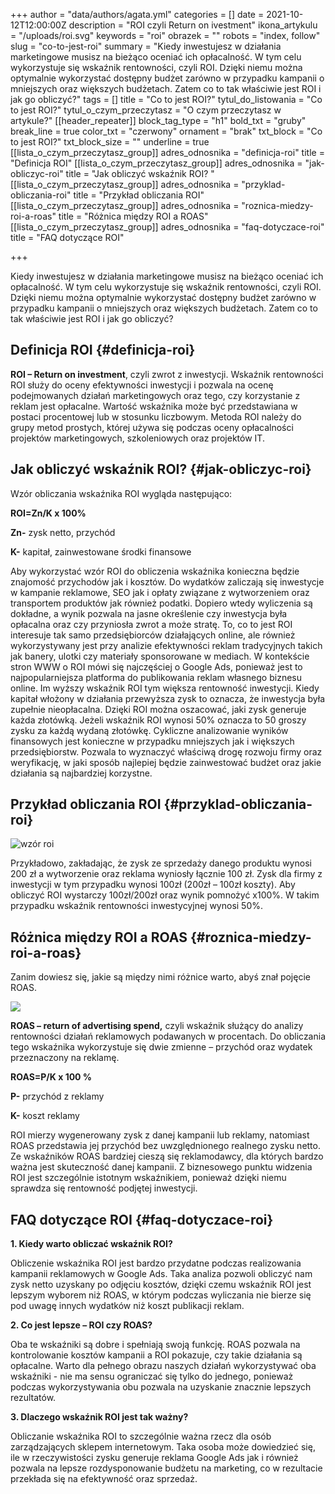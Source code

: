 +++
author = "data/authors/agata.yml"
categories = []
date = 2021-10-12T12:00:00Z
description = "ROI czyli Return on ivestment"
ikona_artykulu = "/uploads/roi.svg"
keywords = "roi"
obrazek = ""
robots = "index, follow"
slug = "co-to-jest-roi"
summary = "Kiedy inwestujesz w działania marketingowe musisz na bieżąco oceniać ich opłacalność. W tym celu wykorzystuje się wskaźnik rentowności, czyli ROI. Dzięki niemu można optymalnie wykorzystać dostępny budżet zarówno w przypadku kampanii o mniejszych oraz większych budżetach. Zatem co to tak właściwie jest ROI i jak go obliczyć?"
tags = []
title = "Co to jest ROI?"
tytul_do_listowania = "Co to jest ROI?"
tytul_o_czym_przeczytasz = "O czym przeczytasz w artykule?"
[[header_repeater]]
block_tag_type = "h1"
bold_txt = "gruby"
break_line = true
color_txt = "czerwony"
ornament = "brak"
txt_block = "Co to jest ROI?"
txt_block_size = ""
underline = true
[[lista_o_czym_przeczytasz_group]]
adres_odnosnika = "definicja-roi"
title = "Definicja ROI"
[[lista_o_czym_przeczytasz_group]]
adres_odnosnika = "jak-obliczyc-roi"
title = "Jak obliczyć wskaźnik ROI? "
[[lista_o_czym_przeczytasz_group]]
adres_odnosnika = "przyklad-obliczania-roi"
title = "Przykład obliczania ROI"
[[lista_o_czym_przeczytasz_group]]
adres_odnosnika = "roznica-miedzy-roi-a-roas"
title = "Różnica między ROI a ROAS"
[[lista_o_czym_przeczytasz_group]]
adres_odnosnika = "faq-dotyczace-roi"
title = "FAQ dotyczące ROI"

+++

Kiedy inwestujesz w działania marketingowe musisz na bieżąco oceniać ich opłacalność. W tym celu wykorzystuje się wskaźnik rentowności, czyli ROI. Dzięki niemu można optymalnie wykorzystać dostępny budżet zarówno w przypadku kampanii o mniejszych oraz większych budżetach. Zatem co to tak właściwie jest ROI i jak go obliczyć?

## **Definicja ROI** {#definicja-roi}

**ROI – Return on investment**, czyli zwrot z inwestycji. Wskaźnik rentowności ROI służy do oceny efektywności inwestycji i pozwala na ocenę podejmowanych działań marketingowych oraz tego, czy korzystanie z reklam jest opłacalne. Wartość wskaźnika może być przedstawiana w postaci procentowej lub w stosunku liczbowym. Metoda ROI należy do grupy metod prostych, której używa się podczas oceny opłacalności projektów marketingowych, szkoleniowych oraz projektów IT.

## **Jak obliczyć wskaźnik ROI?** {#jak-obliczyc-roi}

Wzór obliczania wskaźnika ROI wygląda następująco:

**ROI=Zn/K x 100%**

**Zn-** zysk netto, przychód

**K-** kapitał, zainwestowane środki finansowe

Aby wykorzystać wzór ROI do obliczenia wskaźnika konieczna będzie znajomość przychodów jak i kosztów. Do wydatków zaliczają się inwestycje w kampanie reklamowe, SEO jak i opłaty związane z wytworzeniem oraz transportem produktów jak również podatki. Dopiero wtedy wyliczenia są dokładne, a wynik pozwala na jasne określenie czy inwestycja była opłacalna oraz czy przyniosła zwrot a może stratę. To, co to jest ROI interesuje tak samo przedsiębiorców działających online, ale również wykorzystywany jest przy analizie efektywności reklam tradycyjnych takich jak banery, ulotki czy materiały sponsorowane w mediach. W kontekście stron WWW o ROI mówi się najczęściej o Google Ads, ponieważ jest to najpopularniejsza platforma do publikowania reklam własnego biznesu online. Im wyższy wskaźnik ROI tym większa rentowność inwestycji. Kiedy kapitał włożony w działania przewyższa zysk to oznacza, że inwestycja była zupełnie nieopłacalna. Dzięki ROI można oszacować, jaki zysk generuje każda złotówką. Jeżeli wskaźnik ROI wynosi 50% oznacza to 50 groszy zysku za każdą wydaną złotówkę. Cykliczne analizowanie wyników finansowych jest konieczne w przypadku mniejszych jak i większych przedsiębiorstw. Pozwala to wyznaczyć właściwą drogę rozwoju firmy oraz weryfikację, w jaki sposób najlepiej będzie zainwestować budżet oraz jakie działania są najbardziej korzystne.

## **Przykład obliczania ROI** {#przyklad-obliczania-roi}

![wzór roi](/uploads/obraz_2021-10-12_143708.png)

Przykładowo, zakładając, że zysk ze sprzedaży danego produktu wynosi 200 zł a wytworzenie oraz reklama wyniosły łącznie 100 zł. Zysk dla firmy z inwestycji w tym przypadku wynosi 100zł (200zł – 100zł koszty). Aby obliczyć ROI wystarczy 100zł/200zł oraz wynik pomnożyć x100%. W takim przypadku wskaźnik rentowności inwestycyjnej wynosi 50%.

## **Różnica między ROI a ROAS** {#roznica-miedzy-roi-a-roas}

Zanim dowiesz się, jakie są między nimi różnice warto, abyś znał pojęcie ROAS.

![](/uploads/obraz_2021-10-12_143805.png)

**ROAS – return of advertising spend,** czyli wskaźnik służący do analizy rentowności działań reklamowych podawanych w procentach. Do obliczania tego wskaźnika wykorzystuje się dwie zmienne – przychód oraz wydatek przeznaczony na reklamę.

**ROAS=P/K x 100 %**

**P-** przychód z reklamy

**K-** koszt reklamy

ROI mierzy wygenerowany zysk z danej kampanii lub reklamy, natomiast ROAS przedstawia jej przychód bez uwzględnionego realnego zysku netto. Ze wskaźników ROAS bardziej cieszą się reklamodawcy, dla których bardzo ważna jest skuteczność danej kampanii. Z biznesowego punktu widzenia ROI jest szczególnie istotnym wskaźnikiem, ponieważ dzięki niemu sprawdza się rentowność podjętej inwestycji.

## **FAQ dotyczące ROI** {#faq-dotyczace-roi}

**1. Kiedy warto obliczać wskaźnik ROI?**

Obliczenie wskaźnika ROI jest bardzo przydatne podczas realizowania kampanii reklamowych w Google Ads. Taka analiza pozwoli obliczyć nam zysk netto uzyskany po odjęciu kosztów, dzięki czemu wskaźnik ROI jest lepszym wyborem niż ROAS, w którym podczas wyliczania nie bierze się pod uwagę innych wydatków niż koszt publikacji reklam.

**2. Co jest lepsze – ROI czy ROAS?**

Oba te wskaźniki są dobre i spełniają swoją funkcję. ROAS pozwala na kontrolowanie kosztów kampanii a ROI pokazuje, czy takie działania są opłacalne. Warto dla pełnego obrazu naszych działań wykorzystywać oba wskaźniki - nie ma sensu ograniczać się tylko do jednego, ponieważ podczas wykorzystywania obu pozwala na uzyskanie znacznie lepszych rezultatów.

**3. Dlaczego wskaźnik ROI jest tak ważny?**

Obliczanie wskaźnika ROI to szczególnie ważna rzecz dla osób zarządzających sklepem internetowym. Taka osoba może dowiedzieć się, ile w rzeczywistości zysku generuje reklama Google Ads jak i również pozwala na lepsze rozdysponowanie budżetu na marketing, co w rezultacie przekłada się na efektywność oraz sprzedaż.